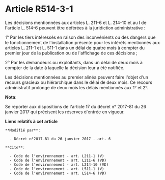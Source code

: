 # Article R514-3-1

Les décisions mentionnées aux articles L. 211-6 et L. 214-10 et au I de l'article L. 514-6 peuvent être déférées à la
juridiction administrative :

1° Par les tiers intéressés en raison des inconvénients ou des dangers que le fonctionnement de l'installation présente pour
les intérêts mentionnés aux articles L. 211-1 et L. 511-1 dans un délai de quatre mois à compter du premier jour de la
publication ou de l'affichage de ces décisions ;

2° Par les demandeurs ou exploitants, dans un délai de deux mois à compter de la date à laquelle la décision leur a été
notifiée.

Les décisions mentionnées au premier alinéa peuvent faire l'objet d'un recours gracieux ou hiérarchique dans le délai de deux
mois. Ce recours administratif prolonge de deux mois les délais mentionnés aux 1° et 2°.

**Nota:**

Se reporter aux dispositions de l'article 17 du décret n° 2017-81 du 26 janvier 2017 qui précisent les réserves d'entrée en
vigueur.

**Liens relatifs à cet article**

	**Modifié par**:

	  - Décret n°2017-81 du 26 janvier 2017 - art. 6

	**Cite**:

	  - Code de l'environnement - art. L211-1 (V)
	  - Code de l'environnement - art. L211-6 (VD)
	  - Code de l'environnement - art. L214-10 (VD)
	  - Code de l'environnement - art. L511-1 (V)
	  - Code de l'environnement - art. L514-6 (VD)
